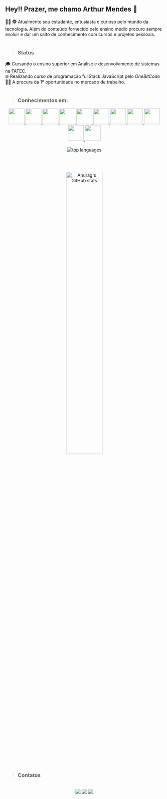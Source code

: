 ## Hey!! Prazer, me chamo Arthur Mendes 👋

👨‍🎓 🕵️ Atualmente sou estudante, entusiasta e curioso pelo mundo da tecnologia.
Além do conteúdo fornecido pelo ensino médio procuro sempre evoluir e dar um salto de conhecimento com cursos e projetos pessoais.
<br/>
<br/>

>### Status
🎓 Cursando o ensino superior em Análise e desenvolvimento de sistemas na FATEC.<br/>
🌐 Realizando curso de programação fullStack JavaScript pelo <i>OneBitCode</i><br/>
👨‍💻 A procura da 1º oportunidade no mercado de trabalho.<br/><br/>

>### Conhecimentos em:

<div align="center">
  <a href="https://github.com/Arthur-Mendes-M?tab=repositories">
    <img src="https://cdn.jsdelivr.net/gh/devicons/devicon/icons/html5/html5-original.svg" width="50"/>
    <img src="https://cdn.jsdelivr.net/gh/devicons/devicon/icons/css3/css3-original.svg" width="50"/>
    <img src="https://cdn.jsdelivr.net/gh/devicons/devicon/icons/sass/sass-original.svg" width="50"/>
    <img src="https://cdn.jsdelivr.net/gh/devicons/devicon/icons/javascript/javascript-original.svg" width="50"/>
    <img src="https://cdn.jsdelivr.net/gh/devicons/devicon/icons/php/php-original.svg" width="50"/>
    <img src="https://cdn.jsdelivr.net/gh/devicons/devicon/icons/mysql/mysql-original-wordmark.svg" width="50"/>
    <img src="https://cdn.jsdelivr.net/gh/devicons/devicon/icons/react/react-original-wordmark.svg" width="50"/>
    <img src="https://cdn.jsdelivr.net/gh/devicons/devicon/icons/python/python-original.svg" width="50"/>
    <img src="https://cdn.jsdelivr.net/gh/devicons/devicon/icons/java/java-original.svg" width="50"/>
    <img src="https://cdn.jsdelivr.net/gh/devicons/devicon/icons/dart/dart-original.svg" width="50" />
    <img src="https://cdn.jsdelivr.net/gh/devicons/devicon/icons/flutter/flutter-original.svg" width="50"/>
  </a>
</div>

<br />

<div align="center">
  <a href="https://github.com/Arthur-Mendes-M?tab=repositories">
    <img src="https://github-readme-stats.vercel.app/api/top-langs/?username=Arthur-Mendes-M&layout=compact&theme=transparent&langs_count=10" alt="top languages" />
  </a>
</div>

<br/><br/>

<div align="center">    
  <a href="https://github.com/Arthur-Mendes-M?tab=repositories">
    <img src="https://github-readme-stats.vercel.app/api?username=Arthur-Mendes-M&show_icons=true&theme=transparent&count_private=true&include_all_commits=true" alt="Anurag's GitHub stats" width="48%" />
  </a>
</div>

<br>
  
>### Contatos

<div syle="display: inline_block" align="center"><br/>
  <a href="mailto:arthurmendesmartins0105@gmail.com" target="_blank"/><img src="https://img.shields.io/badge/Gmail-1f1f1f?style=for-the-badge&logo=gmail&logoColor=white"></a>
  <a href="https://www.linkedin.com/in/arthur-mendes-martins-b7ba6a1b8" target="_blank">  <img src="https://img.shields.io/badge/LinkedIn-0077B5?style=for-the-badge&logo=linkedin&logoColor=white"/></a>
  <a href="https://www.instagram.com/arthurm_mendes/" target="_blank"><img src="https://img.shields.io/badge/Instagram-E4405F?style=for-the-badge&logo=instagram&logoColor=white"/></a>
</div><br/><br/>

<!---
Arthur-Mendes-M/Arthur-Mendes-M is a ✨ special ✨ repository because its `README.md` (this file) appears on your GitHub profile.
You can click the Preview link to take a look at your changes.
--->
